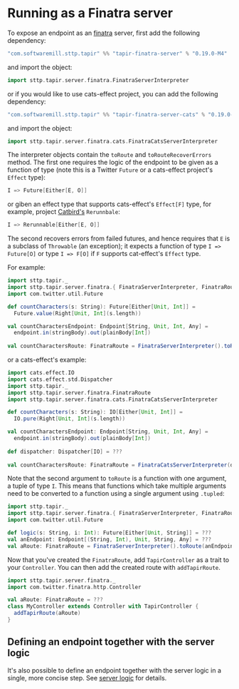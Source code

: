 # Running as a Finatra server

To expose an endpoint as an [finatra](https://twitter.github.io/finatra/) server, first add the following 
dependency:

```scala
"com.softwaremill.sttp.tapir" %% "tapir-finatra-server" % "0.19.0-M4"
```

and import the object:

```scala
import sttp.tapir.server.finatra.FinatraServerInterpreter
```

or if you would like to use cats-effect project, you can add the following dependency:

```scala
"com.softwaremill.sttp.tapir" %% "tapir-finatra-server-cats" % "0.19.0-M4"
```

and import the object:

```scala
import sttp.tapir.server.finatra.cats.FinatraCatsServerInterpreter
```

The interpreter objects contain the `toRoute` and `toRouteRecoverErrors` method. The first one
requires the logic of the endpoint to be given as a function of type (note this is a Twitter `Future` or a cats-effect project's `Effect` type):

```scala
I => Future[Either[E, O]]
```

or giben an effect type that supports cats-effect's `Effect[F]` type, for example, project 
[Catbird's](https://github.com/travisbrown/catbird) `Rerunnbale`:

```scala
I => Rerunnable[Either[E, O]]
```

The second recovers errors from failed futures, and hence requires that `E` is a subclass of `Throwable` (an exception);
it expects a function of type `I => Future[O]` or type `I => F[O]` if `F` supports cat-effect's `Effect` type.

For example:

```scala
import sttp.tapir._
import sttp.tapir.server.finatra.{ FinatraServerInterpreter, FinatraRoute }
import com.twitter.util.Future

def countCharacters(s: String): Future[Either[Unit, Int]] =
  Future.value(Right[Unit, Int](s.length))

val countCharactersEndpoint: Endpoint[String, Unit, Int, Any] =
  endpoint.in(stringBody).out(plainBody[Int])
  
val countCharactersRoute: FinatraRoute = FinatraServerInterpreter().toRoute(countCharactersEndpoint)(countCharacters)
```

or a cats-effect's example:

```scala
import cats.effect.IO
import cats.effect.std.Dispatcher
import sttp.tapir._
import sttp.tapir.server.finatra.FinatraRoute
import sttp.tapir.server.finatra.cats.FinatraCatsServerInterpreter

def countCharacters(s: String): IO[Either[Unit, Int]] =
  IO.pure(Right[Unit, Int](s.length))

val countCharactersEndpoint: Endpoint[String, Unit, Int, Any] =
  endpoint.in(stringBody).out(plainBody[Int])
  
def dispatcher: Dispatcher[IO] = ???
  
val countCharactersRoute: FinatraRoute = FinatraCatsServerInterpreter(dispatcher).toRoute(countCharactersEndpoint)(countCharacters)
```

Note that the second argument to `toRoute` is a function with one argument, a tuple of type `I`.  This means that 
functions which take multiple arguments need to be converted to a function using a single argument using `.tupled`:

```scala
import sttp.tapir._
import sttp.tapir.server.finatra.{ FinatraServerInterpreter, FinatraRoute }
import com.twitter.util.Future

def logic(s: String, i: Int): Future[Either[Unit, String]] = ???
val anEndpoint: Endpoint[(String, Int), Unit, String, Any] = ???
val aRoute: FinatraRoute = FinatraServerInterpreter().toRoute(anEndpoint)((logic _).tupled)
```

Now that you've created the `FinatraRoute`, add `TapirController` as a trait to your `Controller`. You can then
add the created route with `addTapirRoute`.

```scala
import sttp.tapir.server.finatra._
import com.twitter.finatra.http.Controller

val aRoute: FinatraRoute = ???
class MyController extends Controller with TapirController {
  addTapirRoute(aRoute)
}
```

## Defining an endpoint together with the server logic

It's also possible to define an endpoint together with the server logic in a single, more concise step. See
[server logic](logic.md) for details.
